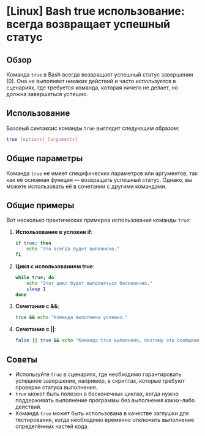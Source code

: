 # [Linux] Bash true использование: всегда возвращает успешный статус

## Обзор
Команда `true` в Bash всегда возвращает успешный статус завершения (0). Она не выполняет никаких действий и часто используется в сценариях, где требуется команда, которая ничего не делает, но должна завершаться успешно.

## Использование
Базовый синтаксис команды `true` выглядит следующим образом:

```bash
true [options] [arguments]
```

## Общие параметры
Команда `true` не имеет специфических параметров или аргументов, так как её основная функция — возвращать успешный статус. Однако, вы можете использовать её в сочетании с другими командами.

## Общие примеры
Вот несколько практических примеров использования команды `true`:

1. **Использование в условии if**:
   ```bash
   if true; then
       echo "Это всегда будет выполнено."
   fi
   ```

2. **Цикл с использованием true**:
   ```bash
   while true; do
       echo "Этот цикл будет выполняться бесконечно."
       sleep 1
   done
   ```

3. **Сочетание с &&**:
   ```bash
   true && echo "Команда выполнена успешно."
   ```

4. **Сочетание с ||**:
   ```bash
   false || true && echo "Команда true выполнена, поэтому это сообщение будет выведено."
   ```

## Советы
- Используйте `true` в сценариях, где необходимо гарантировать успешное завершение, например, в скриптах, которые требуют проверки статуса выполнения.
- `true` может быть полезен в бесконечных циклах, когда нужно поддерживать выполнение программы без выполнения каких-либо действий.
- Команда `true` может быть использована в качестве заглушки для тестирования, когда необходимо временно отключить выполнение определённых частей кода.